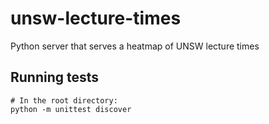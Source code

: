 # unsw-lecture-times

Python server that serves a heatmap of UNSW lecture times


## Running tests

    # In the root directory:
    python -m unittest discover
